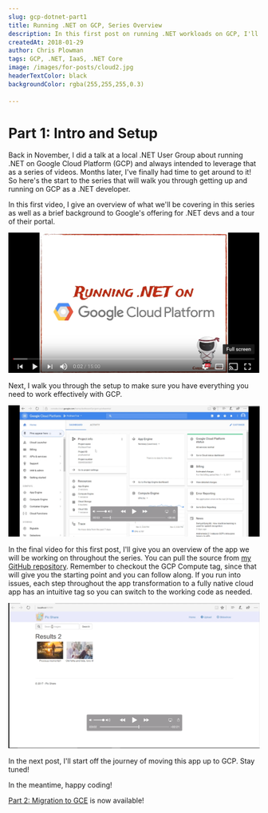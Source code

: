 ```yaml
---
slug: gcp-dotnet-part1
title: Running .NET on GCP, Series Overview
description: In this first post on running .NET workloads on GCP, I'll provide an overview of what we will cover throughout this series and a tour of the portal.
createdAt: 2018-01-29
author: Chris Plowman
tags: GCP, .NET, IaaS, .NET Core
image: /images/for-posts/cloud2.jpg
headerTextColor: black
backgroundColor: rgba(255,255,255,0.3)

---
```



# Part 1: Intro and Setup

Back in November, I did a talk at a local .NET User Group about running .NET on Google Cloud Platform (GCP) and always intended to leverage that as a series of videos.  Months later, I've finally had time to get around to it!  So here's the start to the series that will walk you through getting up and running on GCP as a .NET developer.

In this first video, I give an overview of what we'll be covering in this series as well as a brief background to Google's offering for .NET devs and a tour of their portal.

[![.NET on GCP Series Overview](/images/for-posts/GCPSeries1/gcpOverviewVideo.png)](https://youtu.be/M4jpFs8zJLA)

Next, I walk you through the setup to make sure you have everything you need to work effectively with GCP.

[![Setup Windows and Visual Studio for GCP](/images/for-posts/GCPSeries1/gcpSetup.png)](https://youtu.be/NuwNBE3Kdzo)

In the final video for this first post, I'll give you an overview of the app we will be working on throughout the series.  You can pull the source from [my GitHub repository](https://github.com/chrispy2day/PicShare_GCPDemo).  Remember to checkout the GCP Compute tag, since that will give you the starting point and you can follow along.  If you run into issues, each step throughout the app transformation to a fully native cloud app has an intuitive tag so you can switch to the working code as needed.

[![Demo Application Overview](/images/for-posts/GCPSeries1/appOverview.png)](https://youtu.be/UzR-lKk8sJw)

In the next post, I'll start off the journey of moving this app up to GCP.  Stay tuned!

In the meantime, happy coding!

[Part 2: Migration to GCE](https://chrispycode.ninja/blog-article/gcp-dotnet-part2) is now available!